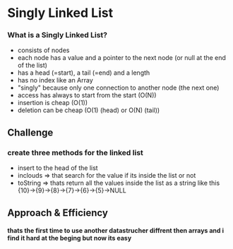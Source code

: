# Singly Linked List

### What is a Singly Linked List?
  * consists of nodes
  * each node has a value and a pointer to the next node (or null at the end of the list)
  * has a head (=start), a tail (=end) and a length
  * has no index like an Array
  * "singly" because only one connection to another node (the next one)
  * access has always to start from the start (O(N))
  * insertion is cheap (O(1))
  * deletion can be cheap (O(1) (head) or O(N) (tail)) 

## Challenge
<!-- Description of the challenge -->

  ###  create three methods for the linked list

  * insert to the head of the list
  * inclouds => that search for the value if its inside the list or not
  * toString => thats return all the values inside the list as a string like this {10}->{9}->{8}->{7}->{6}->{5}->NULL

## Approach & Efficiency
  #### thats the first time to use another datastrucher diffrent then arrays and i find it hard at the beging but now its easy  

